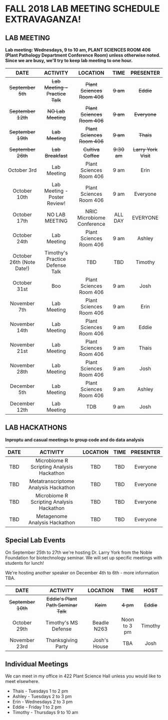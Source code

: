 # FALL 2018 LAB MEETING SCHEDULE EXTRAVAGANZA!

## __LAB MEETING__

__Lab meeting: Wednesdays, 9 to 10 am, PLANT SCIENCES ROOM 406 (Plant Pathology Department Conference Room) unless otherwise noted. Since we are busy, we'll try to keep lab meeting to one hour.__

**DATE** | **ACTIVITY** | **LOCATION** | **TIME** | **PRESENTER**
:-----:|:-----:|:-----:|:-----:|:-----:
~~September 5th~~ | ~~Lab Meeting - Practice Talk~~ | ~~Plant Sciences Room 406~~ | ~~9 am~~ | ~~Eddie~~
~~September 12th~~ | ~~NO Lab Meeting~~ | ~~Plant Sciences Room 406~~ | ~~9 am~~ | ~~Everyone~~
~~September 19th~~ | ~~Lab Meeting~~ | ~~Plant Sciences Room 406~~ | ~~9 am~~ | ~~Thais~~
~~September 26th~~ | ~~Lab Breakfast~~ | ~~Cultiva Coffee~~ | ~~9:30 am~~ | ~~Larry York Visit~~
October 3rd | Lab Meeting | Plant Sciences Room 406 | 9 am | Erin
October 10th | Lab Meeting - Poster Review! | Plant Sciences Room 406 | 9 am | Everyone
October 17th | NO LAB MEETING | NRIC Microbiome Conference | ALL DAY | EVERYONE
October 24th | Lab Meeting | Plant Sciences Room 406 | 9 am | Ashley
October 26th (Note Date!) | Timothy's Practice Defense Talk | TBD | TBD | Timothy
October 31st | Boo | Plant Sciences Room 406 | 9 am | Josh
November 7th | Lab Meeting | Plant Sciences Room 406 | 9 am | Erin
November 14th | Lab Meeting | Plant Sciences Room 406 | 9 am | Eddie
November 21st | Lab Meeting | Plant Sciences Room 406 | 9 am | Thais
November 28th | Lab Meeting | Plant Sciences Room 406 | 9 am | Josh
December 5th | Lab Meeting | Plant Sciences Room 406 | 9 am | Ashley
December 12th | Lab Meeting | TDB | 9 am | Josh


## __LAB HACKATHONS__

__Inproptu and casual meetings to group code and do data analysis__

**DATE** | **ACTIVITY** | **LOCATION** | **TIME** | **PRESENTER**
:-----:|:-----:|:-----:|:-----:|:-----:
TBD | Microbiome R Scripting Analysis Hackathon | TBD | TBD | Everyone
TBD | Metatranscriptome Analysis Hackathon | TBD | TBD | Everyone
TBD | Microbiome R Scripting Analysis Hackathon | TBD | TBD | Everyone
TBD | Metagenome Analysis Hackathon | TBD | TBD | Everyone


## __Special Lab Events__

On September 25th to 27th we're hosting Dr. Larry York from the Noble Foundation for biotechnology seminar. We will set up specific meetings with students for lunch!

We're hosting another speaker on December 4th to 6th - more information TBA.

**DATE** | **ACTIVITY** | **LOCATION** | **TIME** | **HOST**
:-----:|:-----:|:-----:|:-----:|:-----:
~~September 10th~~ | ~~Eddie's Plant Path Seminar Talk~~ | ~~Keim~~ | ~~4 pm~~ | ~~Eddie~~
October 29th | Timothy's MS Defense | Beadle N263 | Noon to 3 pm | Timothy
November 23rd | Thanksgiving Party | Josh's House | TBA | Josh


## __Individual Meetings__

We can meet in my office in 422 Plant Science Hall unless you would like to meet elsewhere. 

* Thais - Tuesdays 1 to 2 pm
* Ashley - Tuesdays 2 to 3 pm
* Erin - Wednesdays 2 to 3 pm
* Eddie - Friday 1 to 2 pm
* Timothy - Thursdays 9 to 10 am
